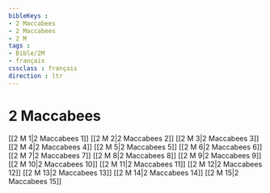 ```yaml
---
bibleKeys : 
- 2 Maccabees
- 2 Maccabees
- 2 M
tags : 
- Bible/2M
- français
cssclass : français
direction : ltr
---
```


# 2 Maccabees

[[2 M 1|2 Maccabees 1]]
[[2 M 2|2 Maccabees 2]]
[[2 M 3|2 Maccabees 3]]
[[2 M 4|2 Maccabees 4]]
[[2 M 5|2 Maccabees 5]]
[[2 M 6|2 Maccabees 6]]
[[2 M 7|2 Maccabees 7]]
[[2 M 8|2 Maccabees 8]]
[[2 M 9|2 Maccabees 9]]
[[2 M 10|2 Maccabees 10]]
[[2 M 11|2 Maccabees 11]]
[[2 M 12|2 Maccabees 12]]
[[2 M 13|2 Maccabees 13]]
[[2 M 14|2 Maccabees 14]]
[[2 M 15|2 Maccabees 15]]
